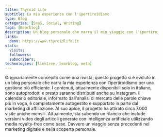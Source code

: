 ```yaml
---
title: Thyroid Life
subtitle: La mia esperienza con l'ipertiroidismo
type: Blog
categories: [SaaS, Social, Writing]
tags: [Bearblog]
description: Un blog personale che narra il mio viaggio con l'ipertiroidismo, racchiudendo un'esperienza unica di scoperta personale.
links:
  demo: https://www.thyroidlife.it
stats:
  visits:
  followers:
  subscribers:
technologies: [linktree, bearblog, meta]
---
```

Originariamente concepito come una rivista, questo progetto si è evoluto in un blog personale che narra la mia esperienza con l'ipertiroidismo per una gestione più efficiente. I contenuti, attualmente disponibili solo in italiano, sono autoprodotti e presto saranno distribuiti anche su Instagram. Il calendario editoriale, informato dall'analisi di mercato delle parole chiave più in voga, è completamente autogestito e supportato in parte dal marketing di affiliazione. Al suo apice, il progetto ha attirato circa 7.000 visite uniche mensili. Attualmente, sta subendo un rilancio che include versioni video degli articoli generate con intelligenza artificiale utilizzando media royalty-free come base. Davvero un viaggio senza precedenti nel marketing digitale e nella scoperta personale.
